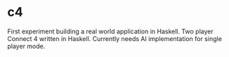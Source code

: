 # c4
First experiment building a real world application in Haskell.
Two player Connect 4 written in Haskell. Currently needs AI implementation for single player mode.
